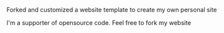 Forked and customized a website template to create my own personal site

I'm a supporter of opensource code. Feel free to fork my website
